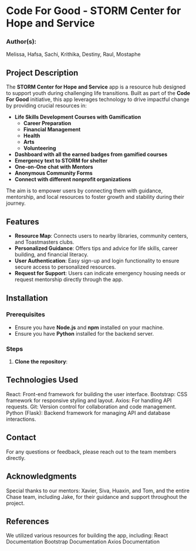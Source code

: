 # Code For Good - STORM Center for Hope and Service

### Author(s): 
Melissa, Hafsa, Sachi, Krithika, Destiny, Raul, Mostaphe

## Project Description
The **STORM Center for Hope and Service** app is a resource hub designed to support youth during challenging life transitions. Built as part of the **Code For Good** initiative, this app leverages technology to drive impactful change by providing crucial resources in:

- **Life Skills Development Courses with Gamification**
  - **Career Preparation**
  - **Financial Management**
  - **Health**
  - **Arts**
  - **Volunteering**
- **Dashboard with all the earned badges from gamified courses**
- **Emergency text to STORM for shelter**
- **One-on-One chat with Mentors**
- **Anonymous Community Forms**
- **Connect with different nonprofit organizations**


The aim is to empower users by connecting them with guidance, mentorship, and local resources to foster growth and stability during their journey.

## Features
- **Resource Map**: Connects users to nearby libraries, community centers, and Toastmasters clubs.
- **Personalized Guidance**: Offers tips and advice for life skills, career building, and financial literacy.
- **User Authentication**: Easy sign-up and login functionality to ensure secure access to personalized resources.
- **Request for Support**: Users can indicate emergency housing needs or request mentorship directly through the app.

## Installation

### Prerequisites
- Ensure you have **Node.js** and **npm** installed on your machine.
- Ensure you have **Python** installed for the backend server.

### Steps
1. **Clone the repository**:
  
## Technologies Used
React: Front-end framework for building the user interface.
Bootstrap: CSS framework for responsive styling and layout.
Axios: For handling API requests.
Git: Version control for collaboration and code management.
Python (Flask): Backend framework for managing API and database interactions.

## Contact
For any questions or feedback, please reach out to the team members directly.

## Acknowledgments
Special thanks to our mentors: Xavier, Siva, Huaxin, and Tom, and the entire Chase team, including Jake, for their guidance and support throughout the project.

## References
We utilized various resources for building the app, including:
React Documentation
Bootstrap Documentation
Axios Documentation
